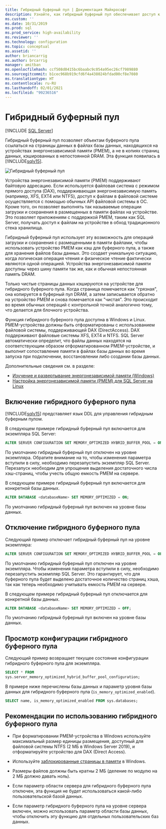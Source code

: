 ```yaml
---
title: Гибридный буферный пул | Документация Майкрософт
description: Узнайте, как гибридный буферный пул обеспечивает доступ к постоянным устройствам памяти через шину памяти. Включите или отключите эту функцию SQL Server 2019, а также просмотрите рекомендации.
ms.custom: ''
ms.date: 10/31/2019
ms.prod: sql
ms.prod_service: high-availability
ms.reviewer: ''
ms.technology: configuration
ms.topic: conceptual
ms.assetid: ''
author: briancarrig
ms.author: brcarrig
manager: amitban
ms.openlocfilehash: ccf508d0415bc6baabc9c054a95ec26cf7989880
ms.sourcegitcommit: b1cec968b919cfd6f4a438024bfdad00cf8e7080
ms.translationtype: HT
ms.contentlocale: ru-RU
ms.lasthandoff: 02/01/2021
ms.locfileid: "99236516"
---
```

# <a name="hybrid-buffer-pool"></a>Гибридный буферный пул
 [!INCLUDE [SQL Server](../../includes/applies-to-version/sqlserver.md)]

Гибридный буферный пул позволяет объектам буферного пула ссылаться на страницы данных в файлах базы данных, находящихся на устройствах энергонезависимой памяти (PMEM), а не в копиях страниц данных, кэшированных в непостоянной DRAM. Эта функция появилась в [!INCLUDE[sqlv15](../../includes/sssql19-md.md)].

![Гибридный буферный пул](./media/hybrid-buffer-pool.png)

Устройства энергонезависимой памяти (PMEM) поддерживают байтовую адресацию. Если используется файловая система с режимом прямого доступа (DAX), поддерживающая энергонезависимую память (например, XFS, EXT4 или NTFS), доступ к файлам в файловой системе осуществляется с помощью обычных API файловой системы в ОС. Кроме того, он позволяет выполнять так называемые операции загрузки и сохранения в размещенных в памяти файлах на устройстве. Это позволяет приложениям с поддержкой PMEM, таким как SQL Server, получать доступ к файлам на устройстве в обход традиционного стека хранилища.

Гибридный буферный пул использует эту возможность для операций загрузки и сохранения с размещенными в памяти файлами, чтобы использовать устройство PMEM как кэш для буферного пула, а также для хранения файлов базы данных. Это создает уникальную ситуацию, когда логическая операция чтения и физическое чтение фактически являются одной операцией. Устройства энергонезависимой памяти доступны через шину памяти так же, как и обычная непостоянная память DRAM.

Только чистые страницы данных кэшируются на устройстве для гибридного буферного пула. Когда страница помечается как "грязная", она копируется в буферный пул DRAM, а затем записывается обратно на устройство PMEM и снова помечается как "чистая". Это происходит во время обычных операций с контрольной точкой аналогично тому, что делается для блочного устройства.

Функция гибридного буферного пула доступна в Windows и Linux. PMEM-устройства должны быть отформатированы с использованием файловой системы, поддерживающей DAX (DirectAccess). DAX поддерживают файловые системы XFS, EXT4 и NTFS. SQL Server автоматически определит, что файлы данных находятся на соответствующим образом отформатированном PMEM-устройстве, и выполнит сопоставление памяти в файлах базы данных во время запуска при подключении, восстановлении либо создании базы данных.

Дополнительные сведения см. в разделе:

* [Изучение и развертывание энергонезависимой памяти (Windows)](/windows-server/storage/storage-spaces/deploy-pmem/)
* [Настройка энергонезависимой памяти (PMEM) для SQL Server на Linux](../../linux/sql-server-linux-configure-pmem.md)


## <a name="enable-hybrid-buffer-pool"></a>Включение гибридного буферного пула

[!INCLUDE[sqlv15](../../includes/sssql19-md.md)] представляет язык DDL для управления гибридным буферным пулом.

В следующем примере гибридный буферный пул включается для экземпляра SQL Server:

```sql
ALTER SERVER CONFIGURATION SET MEMORY_OPTIMIZED HYBRID_BUFFER_POOL = ON;
```

По умолчанию гибридный буферный пул отключен на уровне экземпляра. Обратите внимание на то, чтобы изменения параметра вступили в силу, необходимо перезапустить экземпляр SQL Server. Перезапуск необходим для упрощения выделения достаточного числа хэш-страниц, чтобы учесть общую емкость PMEM на сервере.

В следующем примере гибридный буферный пул включается для конкретной базы данных.

```sql
ALTER DATABASE <databaseName> SET MEMORY_OPTIMIZED = ON;
```

По умолчанию гибридный буферный пул включен на уровне базы данных.

## <a name="disable-hybrid-buffer-pool"></a>Отключение гибридного буферного пула

Следующий пример отключает гибридный буферный пул на уровне экземпляра:

```sql
ALTER SERVER CONFIGURATION SET MEMORY_OPTIMIZED HYBRID_BUFFER_POOL = OFF;
```

По умолчанию гибридный буферный пул отключен на уровне экземпляра. Чтобы изменения параметра вступили в силу, необходимо перезапустить экземпляр SQL Server. Это гарантирует, что для буферного пула будет выделено достаточное количество страниц хэша, так как теперь необходимо учитывать емкость PMEM на сервере.

В следующем примере гибридный буферный пул отключается для конкретной базы данных.

```sql
ALTER DATABASE <databaseName> SET MEMORY_OPTIMIZED = OFF;
```

По умолчанию гибридный буферный пул включен на уровне базы данных.

## <a name="view-hybrid-buffer-pool-configuration"></a>Просмотр конфигурации гибридного буферного пула

Следующий пример возвращает текущее состояние конфигурации гибридного буферного пула для экземпляра.

```sql
SELECT * FROM
sys.server_memory_optimized_hybrid_buffer_pool_configuration;
```

В примере ниже перечислены базы данных и параметр уровня базы данных для гибридного буферного пула (`is_memory_optimized_enabled`).

```sql
SELECT name, is_memory_optimized_enabled FROM sys.databases;
```

## <a name="best-practices-for-hybrid-buffer-pool"></a>Рекомендации по использованию гибридного буферного пула

 - При форматировании PMEM-устройства в Windows используйте максимальный размер единицы размещения, доступный для файловой системы NTFS (2 МБ в Windows Server 2019), и отформатируйте устройство для DAX (Direct Access).

 - Используйте [заблокированные страницы в памяти](./enable-the-lock-pages-in-memory-option-windows.md) в Windows.

 - Размеры файлов должны быть кратны 2 МБ (деление по модулю на 2 МБ должно давать ноль).

 - Если параметр области сервера для гибридного буферного пула отключен, эта функция не будет использоваться какой-либо пользовательской базой данных.

 - Если параметр гибридного буферного пула на уровне сервера включен, можно использовать параметр области базы данных, чтобы отключить эту функцию для отдельных пользовательских баз данных.
